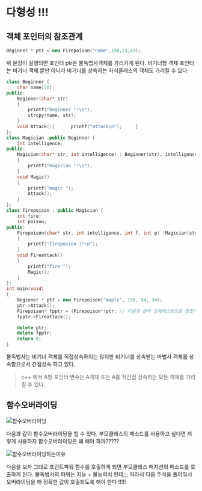 # 다형성 !!!

## 객체 포인터의 참조관계

```c++
Beginner * ptr = new Firepoison("name",150,23,43);
```

위 문장이 실행되면 포인터 ptr은 불독법사객체를 가리키게 된다. 비기너형 객체
포인터는 비기너 객체 뿐만 아니라 비기너를 상속하는 자식클래스의 객체도 가리킬 수 있다.

```c++
class Beginner {
	char name[50];
public:
	Beginner(char* str)
	{
		printf("beginner !!\n");
		strcpy(name, str);
	}
	void Attack(){		printf("attack\n"); 	}
};
class Magician :public Beginner {
	int intelligence;
public:
	Magician(char* str, int intelligence) : Beginner(str), intelligence(intelligence)
	{
		printf("magician !!\n");
	}
	void Magic()
	{
		printf("magic ");
		Attack();
	}
};
class Firepoison : public Magician {
	int fire;
	int poison; 
public:
	Firepoison(char* str, int intelligence, int f, int p) :Magician(str, intelligence), fire(f), poison(p)
	{
		printf("fireposion !!\n");
	}
	void Fireattack()
	{
		printf("fire ");
		Magic();
	}
};
int main(void)
{
	Beginner * ptr = new Firepoison("maple", 150, 54, 34);
	ptr->Attack();
	Firepoison* fpptr = (Firepoison*)ptr; // 다음과 같이 강제캐스팅으로 참조가능
	fpptr->Fireattack();

	delete ptr;
	delete fpptr;
	return 0;
}
```

불독법사는 비기너 객체를 직접상속하지는 않지만 비기너를 상속받는 마법사 객체를 상속함으로서 간접상속 하고 있다. </br>

> c++ 에서 A형 포인터 변수는 A객체 또는 A를 직간접 상속하는 모든 객체를 가리킬 수 있다.

## 함수오버라이딩

![함수오버라이딩](https://user-images.githubusercontent.com/43857226/79892254-38db7780-843d-11ea-8c30-c086a1e00aa3.PNG)

다음과 같이 함수오버라이딩을 할 수 있다. 부모클래스의 메소드를 사용하고 싶다면 저렇게 사용하자 함수오버라이딩은 왜 해야 하까?????

![함수오버라이딩하는이유](https://user-images.githubusercontent.com/43857226/79892259-3a0ca480-843d-11ea-8b08-a1118be9059f.PNG)

다음을 보자 그대로 프린트파워 함수를 호출하게 되면 부모클래스 매지션의 메소드를 호출하게 된다. 
불독법사의 파워는 지능 + 불능력치 인데;;; 따라서 다음 주석을 풀어줘서 오버라이딩을 해 정확한 값이 호출되도록 해야 한다 !!!!!
